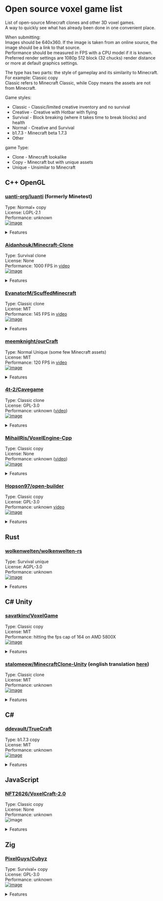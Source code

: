# Open source voxel game list
List of open-source Minecraft clones and other 3D voxel games.\
A way to quickly see what has already been done in one convenient place.

When submitting:\
Images should be 640x360. If the image is taken from an online source, the image should be a link to that source.\
Performance should be measured in FPS with a CPU model if it is known.\
Preferred render settings are 1080p 512 block (32 chucks) render distance or more at default graphics settings.

The type has two parts: the style of gameplay and its similarity to Minecraft.\
For example: Classic copy\
Classic refers to Minecraft Classic, while Copy means the assets are not from Minecraft.

Game styles:
* Classic - Classic/limited creative inventory and no survival
* Creative - Creative with Hotbar with flying
* Survival - Block breaking (where it takes time to break blocks) and health
* Normal - Creative and Survival
* b1.7.3 - Minecraft beta 1.7.3
* Other

game Type:
* Clone - Minecraft lookalike
* Copy - Minecraft but with unique assets
* Unique - Unsimilar to Minecraft

## C++ OpenGL

### [uanti-org/luanti](https://github.com/luanti-org/luanti) (formerly Minetest)
Type: Normal+ copy\
License: LGPL-2.1\
Performance: unknown\
[![image](https://github.com/user-attachments/assets/8311db22-824c-41e6-814f-1020581fd7c4)](https://content.luanti.org/uploads/idkUg8ETDf.jpg)
<details>
  <summary>Features</summary>
  - Multiplayer<br>
  - Procedural world generation<br>
  - Structures<br>
  - Shaders<br>
  - Biomes<br>
  - Caves<br>
  - Breaking and placing blocks<br>
  - Mining tools with durability<br>
  - Items can be dropped<br>
  - Inventory<br>
  - Crafting<br>
  - Sunlight and torchlight<br>
  - Ambient occlusion<br>
  - Damage, hunger, and breathing<br>
  - Eating<br>
  - 3D items<br>
  - Swimming<br>
  - Sneaking<br>
  - Day & night cycle<br>
  - Snow and rain<br>
  - Fog<br>
  - Surround sound and music<br>
</details>

### [Aidanhouk/Minecraft-Clone](https://github.com/Aidanhouk/Minecraft-Clone)
Type: Survival clone\
License: None\
Performance: 1000 FPS in [video](https://youtu.be/BHORDF9_2ek?si=fq0VDWtjwVFoWfoc)\
[![image](https://github.com/user-attachments/assets/8c5bb25b-9351-465b-b14b-81429fe99262)](https://youtu.be/BHORDF9_2ek?si=fq0VDWtjwVFoWfoc)
<details>
  <summary>Features</summary>
  - Procedural world generation<br>
  - Structures<br>
  - Biomes<br>
  - Caves<br>
  - Breaking and placing blocks<br>
  - Mining tools with durability<br>
  - Items can be dropped<br>
  - Inventory<br>
  - Crafting<br>
  - Sunlight and torchlight<br>
  - Ambient occlusion<br>
  - Damage, hunger, and breathing<br>
  - Eating<br>
  - 3D items<br>
  - Swimming<br>
  - Sneaking<br>
  - Day & night cycle<br>
  - Snow and rain<br>
  - Fog<br>
  - Surround sound and music<br>
</details>

### [EvanatorM/ScuffedMinecraft](https://github.com/EvanatorM/ScuffedMinecraft)
Type: Classic clone\
License: MIT\
Performance: 145 FPS in [video](https://youtu.be/5kmVtMWiJRg?si=FOOzKIaVrXNjuEig)\
[![image](https://github.com/user-attachments/assets/217f618e-0a95-4fa9-8451-2334d41e2600)](https://youtu.be/5kmVtMWiJRg?si=FOOzKIaVrXNjuEig)
<details>
  <summary>Features</summary>
  - Procedural world generation<br>
  - Structures<br>
</details>

### [meemknight/ourCraft](https://github.com/meemknight/ourCraft)
Type: Normal Unique (some few Minecraft assets)\
License: MIT\
Performance: 120 FPS in [video](https://youtu.be/0f0uH33X6ko?si=ahBfIbG4Z90P6vFe)\
[![image](https://github.com/user-attachments/assets/a2b4f338-df07-4ce6-873c-6b6f02d14dd8)](https://youtu.be/0f0uH33X6ko?si=ahBfIbG4Z90P6vFe)
<details>
  <summary>Features</summary>
  - Procedural world generation<br>
  - Structures<br>
  - Biomes<br>
  - Caves<br>
  - Shaders<br>
  - Breaking and placing blocks<br>
  - Mining tools with durability<br>
  - Items can be dropped<br>
  - Inventory<br>
  - Crafting<br>
  - Sunlight and torchlight<br>
  - Ambient occlusion<br>
  - Damage, hunger, and breathing<br>
  - Eating<br>
  - 3D items<br>
  - Swimming<br>
  - Sneaking<br>
  - Day & night cycle<br>
  - Snow and rain<br>
  - Fog<br>
  - Surround sound and music<br>
  - Vertical slabs<br>
  - Multiplayer<br>
  - Mobs<br>
</details>

### [4t-2/Cavegame](https://github.com/4t-2/Cavegame)
Type: Classic clone\
License: GPL-3.0\
Performance: unknown ([video](https://youtu.be/piknGokM6rY?si=eNUm8k5XhEq_zFqc))\
[![image](https://github.com/user-attachments/assets/b5752aeb-df49-4ab8-96d3-3d0c6d7a9ad1)](https://youtu.be/piknGokM6rY?si=eNUm8k5XhEq_zFqc)
<details>
  <summary>Features</summary>
  - Importing Minecraft terrain<br>
</details>

### [MihailRis/VoxelEngine-Cpp](https://github.com/MihailRis/VoxelEngine-Cpp)
Type: Classic copy\
License: None\
Performance: unknown ([video](https://youtu.be/uzNZ2ve1Ir4?si=ANSC59dNdmXOa87F))\
[![image](https://github.com/user-attachments/assets/3b6a3e2b-8efc-4609-8ce4-b3a9ed770bff)](https://youtu.be/uzNZ2ve1Ir4?si=ANSC59dNdmXOa87F)
<details>
  <summary>Features</summary>
  - Procedural world generation<br>
  - Structures<br>
  - Breaking and placing blocks<br>
  - Items can be dropped<br>
  - Sunlight and torchlight<br>
  - Ambient occlusion<br>
  - 3D items<br>
  - Fog<br>
  - Modding support<br>
</details>

### [Hopson97/open-builder](https://github.com/Hopson97/open-builder)
Type: Classic copy\
License: GPL-3.0\
Performance: unknown [video](https://youtu.be/VQuN1RMEr1c?si=3kIdxsFeLxD7_lxz)\
[![image](https://github.com/user-attachments/assets/21d79e64-7eb9-422b-9f88-d7be40564485)](https://camo.githubusercontent.com/fc5c6a21132584d07adea5958af5c6f36c65aaac161c4756ca08b32f54e70b2f/68747470733a2f2f692e696d6775722e636f6d2f46537a306957752e706e67)
<details>
  <summary>Features</summary>
  - Procedural world generation<br>
  - Structures<br>
  - Greedy mesh<br>
</details>

## Rust

### [wolkenwelten/wolkenwelten-rs](https://github.com/wolkenwelten/wolkenwelten-rs)
Type: Survival unique\
License: AGPL-3.0\
Performance: unknown\
[![image](https://github.com/user-attachments/assets/a51b5d81-c294-4624-8b9e-3fe7dc3aa869)](https://camo.githubusercontent.com/741f0ff2e4409c6d2f03f08b639cc7a20da072811b31a3cd2feff969de61ec4b/68747470733a2f2f776f6c6b656e77656c74656e2e6e65742f696d672f312e6a7067)
<details>
  <summary>Features</summary>
  - Procedural world generation<br>
  - Structures<br>
  - Sunlight and torchlight<br>
  - Ambient occlusion<br>
  - Damage<br>
  - Fog<br>
  - Mobs<br>
  - Breaking and placing blocks<br>
  - Items can be dropped<br>
</details>

## C# Unity

### [savatkinv/VoxelGame](https://github.com/savatkinv/VoxelGame)
Type: Classic copy\
License: MIT\
Performance: hitting the fps cap of 164 on AMD 5800X\
[![image](https://github.com/user-attachments/assets/bdd46ce0-7196-48f3-8f98-226decc46471)](https://github.com/savatkinv/VoxelGame/blob/master/VoxelGame_Screenshots/screen%20v1.1.jpg)
<details>
  <summary>Features</summary>
  - Procedural world generation<br>
  - Structures<br>
  - Ambient occlusion<br>
  - Fog<br>
  - World saving<br>
</details>

### [stalomeow/MinecraftClone-Unity](https://github.com/stalomeow/MinecraftClone-Unity) (english translation [here](https://github.com/millennIumAMbiguity/MinecraftClone-Unity/blob/master/README.en.md))
Type: Classic clone\
License: MIT\
Performance: unknown\
[![image](https://github.com/user-attachments/assets/57d2cb73-e7d5-4860-ac4e-88d2f4f370b6)](https://github.com/stalomeow/MinecraftClone-Unity/blob/master/Recordings/Capture.png)
<details>
  <summary>Features</summary>
  - Procedural world generation<br>
  - Shaders
  - Structures<br>
  - Caves<br>
  - Ambient occlusion<br>
  - Fog<br>
</details>

## C#

### [ddevault/TrueCraft](https://github.com/ddevault/TrueCraft)
Type: b1.7.3 copy\
License: MIT\
Performance: unknown\
[![image](https://github.com/user-attachments/assets/4d73a288-2ab2-4ff6-bc80-3ee9044eff2e)](https://cloud.githubusercontent.com/assets/1396814/12759268/2a8a19d2-c9ae-11e5-992d-83d99d0d5109.png)
<details>
  <summary>Features</summary>
  - Procedural world generation<br>
  - Structures<br>
  - Ambient occlusion<br>
  - Sunlight and torchlight<br>
</details>

## JavaScript

### [NFT2626/VoxelCraft-2.0](https://github.com/NFT2626/VoxelCraft-2.0)
Type: Classic copy\
License: None\
Performance: unknown\
![image](https://github.com/user-attachments/assets/29ebb1d3-5ef9-438c-87b9-8955ea6e6be2)
<details>
  <summary>Features</summary>
  - Procedural world generation<br>
  - Structures<br>
  - Ambient occlusion<br>
</details>


## Zig

### [PixelGuys/Cubyz](https://github.com/PixelGuys/Cubyz)
Type: Survival+ copy\
License: GPL-3.0\
Performance: unknown\
[![image](https://github.com/user-attachments/assets/b93ed861-61db-44ad-84b5-48a5735ff263)](https://youtu.be/cNob6LoleR0?si=rs-aKHvI0K-LBwqB)
<details>
  <summary>Features</summary>
  - Multiplayer<br>
  - Procedural world generation<br>
  - Structures<br>
  - Shaders<br>
  - Biomes<br>
  - Caves<br>
  - Breaking and placing blocks<br>
  - Items can be dropped<br>
  - Inventory<br>
  - Sunlight and torchlight<br>
  - Ambient occlusion<br>
  - Day & night cycle<br>
  - Fog<br>
  - RGB lights<br>
</details>
